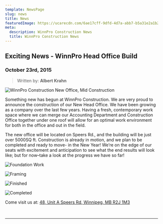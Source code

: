 ```yaml
---
template: NewsPage
slug: news
title: News
featuredImage: https://ucarecdn.com/6ae17cff-9dfd-4d7a-abb7-b5a31e2a1b2f/-/crop/1500x684/0,441/-/preview/
meta:
  description: WinnPro Construction News
  title: WinnPro Construction News
---
```

## Exciting News - WinnPro Head Office Build

### October 23rd, 2015

> Written by: **Albert Krahn**

![WinnPro Construction New Office, Mid Construction](https://res.cloudinary.com/winnpro/image/upload/v1595616870/DJI_0005_md5mn9.jpg "Mid Construction")

Something new has begun at WinnPro Construction. We are very proud to announce the construction of our New Head Office. We have been growing as a company over the last few years. Having a fresh, contemporary work space where we can merge our Accounting Department and Construction Office together under one roof will allow for an optimal work environment for both in the office and out in the field.

The new office will be located on Speers Rd., and the building will be just over 5000SQ ft. Construction is already in motion, and we plan to be completed and ready to move- in the New Year! We’re on the edge of our seats with excitement and anticipation to see what the end results will look like; but for now–take a look at the progress we have so far!

![Foundation Work](https://ucarecdn.com/e57504a7-0363-4cd6-94b9-18619ff61812/ "Foundation")

![Framing](https://ucarecdn.com/9cf0ac6b-345e-40e4-8a92-0999f8df6857/ "Framing")

![Finished](https://ucarecdn.com/f1493805-0dab-4ffe-b9fb-23977aba36eb/ "Finished")

![Completed](https://ucarecdn.com/58a559d4-7424-4611-9162-dac64058de51/-/preview/-/enhance/41/ "Completed")

Come visit us at: [48, Unit A Speers Rd, Winnipeg, MB R2J 1M3](/contact)





</br>

- - -